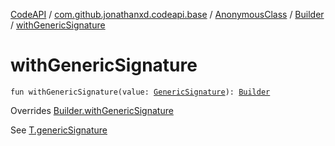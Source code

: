 [CodeAPI](../../../index.md) / [com.github.jonathanxd.codeapi.base](../../index.md) / [AnonymousClass](../index.md) / [Builder](index.md) / [withGenericSignature](.)

# withGenericSignature

`fun withGenericSignature(value: `[`GenericSignature`](../../../com.github.jonathanxd.codeapi.generic/-generic-signature/index.md)`): `[`Builder`](index.md)

Overrides [Builder.withGenericSignature](../../-generic-signature-holder/-builder/with-generic-signature.md)

See [T.genericSignature](#)

